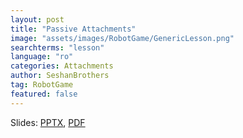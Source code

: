 ```yaml
---
layout: post
title: "Passive Attachments"
image: "assets/images/RobotGame/GenericLesson.png"
searchterms: "lesson"
language: "ro"
categories: Attachments
author: SeshanBrothers
tag: RobotGame
featured: false
---
```


Slides:
<a href="/translations/ro/RobotGame/PassiveAttachments (rom).pptx">PPTX</a>,
<a href="/translations/ro/RobotGame/PassiveAttachments (rom).pdf">PDF </a>
